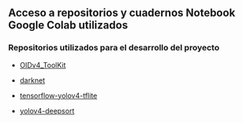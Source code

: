 ## Acceso a repositorios y cuadernos Notebook Google Colab utilizados

### Repositorios utilizados para el desarrollo del proyecto

* [OIDv4_ToolKit](https://github.com/theAIGuysCode/OIDv4_ToolKit)

* [darknet](https://github.com/AlexeyAB/darknet)

* [tensorflow-yolov4-tflite](https://github.com/jmudy/tensorflow-yolov4-tflite)

* [yolov4-deepsort](https://github.com/jmudy/yolov4-deepsort)
